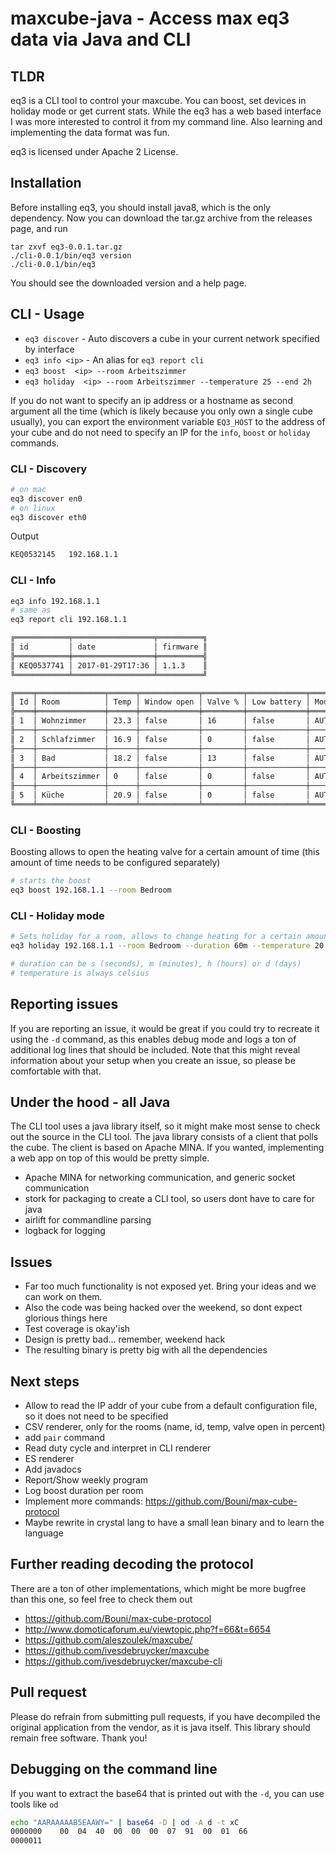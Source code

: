 # maxcube-java - Access max eq3 data via Java and CLI

## TLDR

eq3 is a CLI tool to control your maxcube. You can boost, set devices in holiday mode or get current stats.
While the eq3 has a web based interface I was more interested to control it from my command line. Also learning and 
implementing the data format was fun.

eq3 is licensed under Apache 2 License.

## Installation

Before installing eq3, you should install java8, which is the only dependency. Now you can download the tar.gz archive from the releases page, and run

``` 
tar zxvf eq3-0.0.1.tar.gz
./cli-0.0.1/bin/eq3 version
./cli-0.0.1/bin/eq3
``` 

You should see the downloaded version and a help page.

## CLI - Usage

* `eq3 discover` - Auto discovers a cube in your current network specified by interface
* `eq3 info <ip>` - An alias for `eq3 report cli`
* `eq3 boost  <ip> --room Arbeitszimmer`
* `eq3 holiday  <ip> --room Arbeitszimmer --temperature 25 --end 2h`

If you do not want to specify an ip address or a hostname as second argument all the time (which is likely because
you only own a single cube usually), you can export the environment variable `EQ3_HOST` to the address of your cube
and do not need to specify an IP for the `info`, `boost` or `holiday` commands.


### CLI - Discovery

```bash
# on mac
eq3 discover en0
# on linux
eq3 discover eth0
```

Output

```bash
KEQ0532145   192.168.1.1
```


### CLI - Info

```bash
eq3 info 192.168.1.1
# same as
eq3 report cli 192.168.1.1

╔════════════╤══════════════════╤══════════╗
║ id         │ date             │ firmware ║
╠════════════╪══════════════════╪══════════╣
║ KEQ0537741 │ 2017-01-29T17:36 │ 1.1.3    ║
╚════════════╧══════════════════╧══════════╝

╔════╤═══════════════╤══════╤═════════════╤═════════╤═════════════╤══════╗
║ Id │ Room          │ Temp │ Window open │ Valve % │ Low battery │ Mode ║
╠════╪═══════════════╪══════╪═════════════╪═════════╪═════════════╪══════╣
║ 1  │ Wohnzimmer    │ 23.3 │ false       │ 16      │ false       │ AUTO ║
╟────┼───────────────┼──────┼─────────────┼─────────┼─────────────┼──────╢
║ 2  │ Schlafzimmer  │ 16.9 │ false       │ 0       │ false       │ AUTO ║
╟────┼───────────────┼──────┼─────────────┼─────────┼─────────────┼──────╢
║ 3  │ Bad           │ 18.2 │ false       │ 13      │ false       │ AUTO ║
╟────┼───────────────┼──────┼─────────────┼─────────┼─────────────┼──────╢
║ 4  │ Arbeitszimmer │ 0    │ false       │ 0       │ false       │ AUTO ║
╟────┼───────────────┼──────┼─────────────┼─────────┼─────────────┼──────╢
║ 5  │ Küche         │ 20.9 │ false       │ 0       │ false       │ AUTO ║
╚════╧═══════════════╧══════╧═════════════╧═════════╧═════════════╧══════╝
```



### CLI - Boosting

Boosting allows to open the heating valve for a certain amount of time (this amount of time needs to be configured separately)

```bash
# starts the boost
eq3 boost 192.168.1.1 --room Bedroom
```


### CLI - Holiday mode

```bash
# Sets holiday for a room, allows to change heating for a certain amount of time
eq3 holiday 192.168.1.1 --room Bedroom --duration 60m --temperature 20

# duration can be s (seconds), m (minutes), h (hours) or d (days)
# temperature is always celsius
```

## Reporting issues

If you are reporting an issue, it would be great if you could try to recreate it using the `-d` command, as this enables
debug mode and logs a ton of additional log lines that should be included. Note that this might reveal information about
your setup when you create an issue, so please be comfortable with that.


## Under the hood - all Java

The CLI tool uses a java library itself, so it might make most sense to check out the source in the CLI tool. 
The java library consists of a client that polls the cube. The client is based on Apache MINA. If you wanted,
implementing a web app on top of this would be pretty simple.

* Apache MINA for networking communication, and generic socket communication
* stork for packaging to create a CLI tool, so users dont have to care for java
* airlift for commandline parsing
* logback for logging


## Issues

* Far too much functionality is not exposed yet. Bring your ideas and we can work on them. 
* Also the code was being hacked over the weekend, so dont expect glorious things here
* Test coverage is okay'ish
* Design is pretty bad... remember, weekend hack
* The resulting binary is pretty big with all the dependencies


## Next steps

* Allow to read the IP addr of your cube from a default configuration file, so it does not need to be specified
* CSV renderer, only for the rooms (name, id, temp, valve open in percent)
* add `pair` command
* Read duty cycle and interpret in CLI renderer
* ES renderer
* Add javadocs
* Report/Show weekly program
* Log boost duration per room
* Implement more commands: https://github.com/Bouni/max-cube-protocol
* Maybe rewrite in crystal lang to have a small lean binary and to learn the language


## Further reading decoding the protocol

There are a ton of other implementations, which might be more bugfree than this one, so feel free to check them out

* https://github.com/Bouni/max-cube-protocol
* http://www.domoticaforum.eu/viewtopic.php?f=66&t=6654
* https://github.com/aleszoulek/maxcube/
* https://github.com/ivesdebruycker/maxcube
* https://github.com/ivesdebruycker/maxcube-cli


## Pull request

Please do refrain from submitting pull requests, if you have decompiled the original application from the vendor, as it
is java itself. This library should remain free software. Thank you!


## Debugging on the command line

If you want to extract the base64 that is printed out with the `-d`, you can use tools like `od`

```bash
echo "AARAAAAAB5EAAWY=" | base64 -D | od -A d -t xC
0000000    00  04  40  00  00  00  07  91  00  01  66
0000011
```
